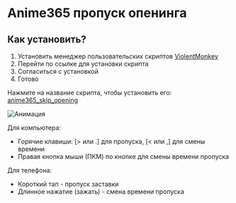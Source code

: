 # Anime365 пропуск опенинга 
## Как установить?
1. Установить менеджер пользовательских скриптов [ViolentMonkey](https://violentmonkey.github.io/)
2. Перейти по ссылке для установки скрипта
3. Согласиться с установкой
4. Готово

Нажмите на название скрипта, чтобы установить его: <a>[anime365_skip_opening](https://github.com/Lo373883/anime365_skip_opening/raw/main/anime_skip_script.user.js)


![Анимация](screenshots/f37c440.gif)


Для компьютера:


-  Горячие клавиши: [> или .] для пропуска, [< или ,] для смены времени
-  Правая кнопка мыши (ПКМ) по кнопке для смены времени пропуска

Для телефона:


-  Короткий тап - пропуск заставки
-  Длинное нажатие (зажать) - смена времени пропуска




